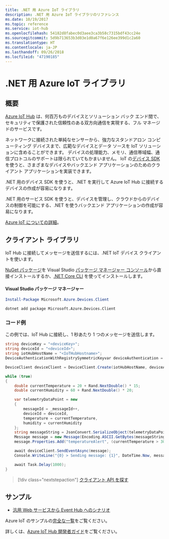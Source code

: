 ```yaml
---
title: .NET 用 Azure IoT ライブラリ
description: .NET 用 Azure IoT ライブラリのリファレンス
ms.date: 10/19/2017
ms.topic: reference
ms.service: iot-hub
ms.openlocfilehash: 54182d8fabec0d3aee3ca3b58c7315bdf43cc24e
ms.sourcegitcommit: 5d9b713653b3d03e1d0a67f6e126ee399d1c2a60
ms.translationtype: HT
ms.contentlocale: ja-JP
ms.lasthandoff: 09/26/2018
ms.locfileid: "47190185"
---
```

# <a name="azure-iot-libraries-for-net"></a>.NET 用 Azure IoT ライブラリ

## <a name="overview"></a>概要

[Azure IoT Hub](https://azure.microsoft.com/services/iot-hub/) は、何百万ものデバイスとソリューション バック エンド間で、セキュリティで保護された信頼性のある双方向通信を実現する、フル マネージドのサービスです。

ネットワークに接続された単純なセンサーから、強力なスタンドアロン コンピューティング デバイスまで、広範なデバイスとデータ ソースを IoT ソリューションに含めることができます。 デバイスの処理能力、メモリ、通信帯域幅、通信プロトコルのサポートは限られていてもかまいません。 IoT の[デバイス SDK](https://docs.microsoft.com/azure/iot-hub/iot-hub-devguide-sdks) を使うと、さまざまなデバイスやバックエンド アプリケーションのためのクライアント アプリケーションを実装できます。

.NET 用のデバイス SDK を使うと、.NET を実行して Azure IoT Hub に接続するデバイスの作成が容易になります。

.NET 用のサービス SDK を使うと、デバイスを管理し、クラウドからのデバイスの制御を可能にする、.NET を使うバックエンド アプリケーションの作成が容易になります。

[Azure IoT についての詳細](https://docs.microsoft.com/azure/iot-hub/)。


## <a name="client-library"></a>クライアント ライブラリ

IoT Hub に接続してメッセージを送信するには、.NET IoT デバイス クライアントを使います。

[NuGet パッケージ]( https://www.nuget.org/packages/Microsoft.Azure.Devices.Client)を Visual Studio [パッケージ マネージャー コンソール][PackageManager]から直接インストールするか、[.NET Core CLI][DotNetCLI] を使ってインストールします。

#### <a name="visual-studio-package-manager"></a>Visual Studio パッケージ マネージャー

```powershell
Install-Package Microsoft.Azure.Devices.Client
```

```bash
dotnet add package Microsoft.Azure.Devices.Client
```
### <a name="code-examples"></a>コード例 

この例では、IoT Hub に接続し、1 秒あたり 1 つのメッセージを送信します。

```csharp
string deviceKey = "<deviceKey>";
string deviceId = "<deviceId>";
string iotHubHostName = "<IoTHubHostname>";
DeviceAuthenticationWithRegistrySymmetricKeyvar deviceAuthentication = new DeviceAuthenticationWithRegistrySymmetricKey(deviceId, deviceKey);

DeviceClient deviceClient = DeviceClient.Create(iotHubHostName, deviceAuthentication, TransportType.Mqtt);

while (true)
{
    double currentTemperature = 20 + Rand.NextDouble() * 15;
    double currentHumidity = 60 + Rand.NextDouble() * 20;

    var telemetryDataPoint = new
    {
        messageId = _messageId++,
        deviceId = deviceId,
        temperature = currentTemperature,
        humidity = currentHumidity
    };
    string messageString = JsonConvert.SerializeObject(telemetryDataPoint);
    Message message = new Message(Encoding.ASCII.GetBytes(messageString));
    message.Properties.Add("temperatureAlert", (currentTemperature > 30) ? "true" : "false");

    await deviceClient.SendEventAsync(message);
    Console.WriteLine("{0} > Sending message: {1}", DateTime.Now, messageString);

    await Task.Delay(1000);
}
```


> [!div class="nextstepaction"]
> [クライアント API を探す](/dotnet/api/overview/azure/iot/client)

## <a name="samples"></a>サンプル

- [汎用 Web サービスから Event Hub へのシナリオ](https://azure.microsoft.com/resources/samples/event-hubs-dotnet-importfromweb/)

Azure IoT のサンプルの[完全な一覧](https://azure.microsoft.com/resources/samples/?platform=dotnet&service=iot-hub)をご覧ください。

詳しくは、[Azure IoT Hub 開発者ガイド](https://docs.microsoft.com/azure/iot-hub/iot-hub-devguide)をご覧ください。

[PackageManager]: https://docs.microsoft.com/nuget/tools/package-manager-console
[DotNetCLI]: https://docs.microsoft.com/dotnet/core/tools/dotnet-add-package
